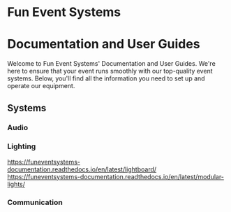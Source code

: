 # Fun Event Systems
# Documentation and User Guides

Welcome to Fun Event Systems' Documentation and User Guides. We're here to ensure that your event runs smoothly with our top-quality event systems. Below, you'll find all the information you need to set up and operate our equipment.

## Systems
### Audio
### Lighting
https://funeventsystems-documentation.readthedocs.io/en/latest/lightboard/
https://funeventsystems-documentation.readthedocs.io/en/latest/modular-lights/
### Communication


